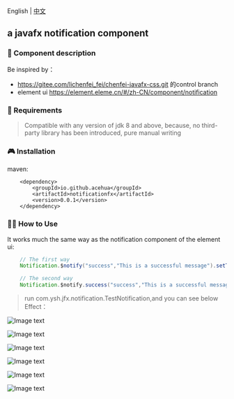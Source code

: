 English | [中文](./README-CN.MD)

## a javafx notification component

### 🔎 Component description
Be inspired by：
- https://gitee.com/lichenfei_fei/chenfei-javafx-css.git 的control branch
- element ui https://element.eleme.cn/#/zh-CN/component/notification

### 🔎 Requirements
> Compatible with any version of jdk 8 and above, because, no third-party library has been introduced, pure manual writing
> 

### 🎮 Installation

maven:
```
    <dependency>
        <groupId>io.github.acehua</groupId>
        <artifactId>notificationfx</artifactId>
        <version>0.0.1</version>
    </dependency>
```

### 👨‍🎤 How to Use
It works much the same way as the notification component of the element ui:

```java
    // The first way
    Notification.$notify("success","This is a successful message").setType(NotificationLevel.SUCCESS).show();

    // The second way
    Notification.$notify.success("success","This is a successful message").show();

```
> run com.ysh.jfx.notification.TestNotification,and you can see below 
> Effect：


![Image text](https://gitee.com/vip_huage/notificationfx/raw/master/snapshots/1.jpg)

![Image text](https://gitee.com/vip_huage/notificationfx/raw/master/snapshots/2.jpg)

![Image text](https://gitee.com/vip_huage/notificationfx/raw/master/snapshots/3.jpg)

![Image text](https://gitee.com/vip_huage/notificationfx/raw/master/snapshots/4.jpg)

![Image text](https://gitee.com/vip_huage/notificationfx/raw/master/snapshots/5.jpg)

![Image text](https://gitee.com/vip_huage/notificationfx/raw/master/snapshots/6.jpg)
